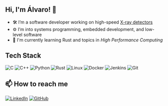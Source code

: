 ## Hi, I'm Álvaro! 👋

- 🛠️ I’m a software developer working on high-speed [X-ray detectors](https://www.pitec.co/)
- ⚙️ I’m into systems programming, embedded development, and low-level software
- 🌱 I'm currently learning Rust and topics in _High Performance Computing_

## Tech Stack

![C](https://img.shields.io/badge/C-00599C?style=flat&logo=c&logoColor=white)
![C++](https://img.shields.io/badge/C++-00599C?style=flat&logo=c%2B%2B&logoColor=white)
![Python](https://img.shields.io/badge/Python-3776AB?style=flat&logo=python&logoColor=white)
![Rust](https://img.shields.io/badge/Rust-000000?style=flat&logo=rust&logoColor=white)
![Linux](https://img.shields.io/badge/Linux-FCC624?style=flat&logo=linux&logoColor=black)
![Docker](https://img.shields.io/badge/Docker-2496ED?style=flat&logo=docker&logoColor=white)
![Jenkins](https://img.shields.io/badge/Jenkins-D24939?style=flat&logo=jenkins&logoColor=white)
![Git](https://img.shields.io/badge/Git-F05032?style=flat&logo=git&logoColor=white)

## 📫 How to reach me

[![LinkedIn](https://custom-icon-badges.demolab.com/badge/LinkedIn-0A66C2?logo=linkedin-white&logoColor=fff)](https://linkedin.com/in/oalvaroc)
[![GitHub](https://img.shields.io/badge/GitHub-%23121011.svg?style=flat&logo=github&logoColor=white)](https://github.com/oalvaroc)
